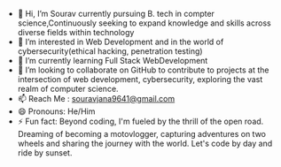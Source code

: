 - 👋 Hi, I’m Sourav currently pursuing B. tech in compter science,Continuously seeking to expand knowledge and skills across diverse fields within technology
- 👀 I’m interested in Web Development and in the world of cybersecurity(ethical hacking, penetration testing)
- 🌱 I’m currently learning Full Stack WebDevelopment
- 💞️ I’m looking to collaborate on  GitHub to contribute to projects at the intersection of web development, cybersecurity,  exploring the vast realm of computer science.
- 📫 Reach Me : souravjana9641@gmail.com
- 😄 Pronouns: He/Him
- ⚡ Fun fact: Beyond coding, I'm fueled by the thrill of the open road. Dreaming of becoming a motovlogger, capturing adventures on two wheels and sharing the journey with the world. Let's code by day and ride by sunset.

<!---
sourav2727/sourav2727 is a ✨ special ✨ repository because its `README.md` (this file) appears on your GitHub profile.
You can click the Preview link to take a look at your changes.
--->
